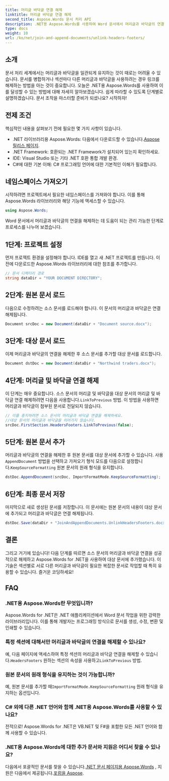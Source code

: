 ```yaml
---
title: 머리글 바닥글 연결 해제
linktitle: 머리글 바닥글 연결 해제
second_title: Aspose.Words 문서 처리 API
description: .NET용 Aspose.Words를 사용하여 Word 문서에서 머리글과 바닥글의 연결을 해제하는 방법을 알아보세요. 마스터 문서 조작에 대한 자세한 단계별 가이드를 따르십시오.
type: docs
weight: 10
url: /ko/net/join-and-append-documents/unlink-headers-footers/
---
```

## 소개

문서 처리 세계에서는 머리글과 바닥글을 일관되게 유지하는 것이 때로는 어려울 수 있습니다. 문서를 병합하거나 섹션마다 다른 머리글과 바닥글을 사용하려는 경우 링크를 해제하는 방법을 아는 것이 중요합니다. 오늘은 .NET용 Aspose.Words를 사용하여 이를 달성할 수 있는 방법에 대해 자세히 알아보겠습니다. 쉽게 따라할 수 있도록 단계별로 설명하겠습니다. 문서 조작을 마스터할 준비가 되셨나요? 시작하자!

## 전제 조건

핵심적인 내용을 살펴보기 전에 필요한 몇 가지 사항이 있습니다.

-  .NET 라이브러리용 Aspose.Words: 다음에서 다운로드할 수 있습니다.[Aspose 릴리스 페이지](https://releases.aspose.com/words/net/).
- .NET Framework: 호환되는 .NET Framework가 설치되어 있는지 확인하세요.
- IDE: Visual Studio 또는 기타 .NET 호환 통합 개발 환경.
- C#에 대한 기본 이해: C# 프로그래밍 언어에 대한 기본적인 이해가 필요합니다.

## 네임스페이스 가져오기

시작하려면 프로젝트에서 필요한 네임스페이스를 가져와야 합니다. 이를 통해 Aspose.Words 라이브러리와 해당 기능에 액세스할 수 있습니다.

```csharp
using Aspose.Words;
```

Word 문서에서 머리글과 바닥글의 연결을 해제하는 데 도움이 되는 관리 가능한 단계로 프로세스를 나누어 보겠습니다.

## 1단계: 프로젝트 설정

먼저 프로젝트 환경을 설정해야 합니다. IDE를 열고 새 .NET 프로젝트를 만듭니다. 이전에 다운로드한 Aspose.Words 라이브러리에 대한 참조를 추가합니다.

```csharp
// 문서 디렉터리 경로
string dataDir = "YOUR DOCUMENT DIRECTORY";
```

## 2단계: 원본 문서 로드

다음으로 수정하려는 소스 문서를 로드해야 합니다. 이 문서의 머리글과 바닥글은 연결 해제됩니다.

```csharp
Document srcDoc = new Document(dataDir + "Document source.docx");
```

## 3단계: 대상 문서 로드

이제 머리글과 바닥글의 연결을 해제한 후 소스 문서를 추가할 대상 문서를 로드합니다.

```csharp
Document dstDoc = new Document(dataDir + "Northwind traders.docx");
```

## 4단계: 머리글 및 바닥글 연결 해제

 이 단계는 매우 중요합니다. 소스 문서의 머리글 및 바닥글을 대상 문서의 머리글 및 바닥글 연결 해제하려면 다음을 사용합니다.`LinkToPrevious` 방법. 이 방법을 사용하면 머리글과 바닥글이 첨부된 문서로 전달되지 않습니다.

```csharp
// 이를 중지하려면 소스 문서의 머리글과 바닥글 연결을 해제하세요.
//대상 문서의 머리글과 바닥글을 이어가지 않습니다.
srcDoc.FirstSection.HeadersFooters.LinkToPrevious(false);
```

## 5단계: 원본 문서 추가

 머리글과 바닥글의 연결을 해제한 후 원본 문서를 대상 문서에 추가할 수 있습니다. 사용`AppendDocument` 방법을 선택하고 가져오기 형식 모드를 다음으로 설정합니다.`KeepSourceFormatting` 원본 문서의 원래 형식을 유지합니다.

```csharp
dstDoc.AppendDocument(srcDoc, ImportFormatMode.KeepSourceFormatting);
```

## 6단계: 최종 문서 저장

마지막으로 새로 생성된 문서를 저장합니다. 이 문서에는 원본 문서의 내용이 대상 문서에 추가되고 머리글과 바닥글은 연결 해제됩니다.

```csharp
dstDoc.Save(dataDir + "JoinAndAppendDocuments.UnlinkHeadersFooters.docx");
```

## 결론

그리고 거기에 있습니다! 다음 단계를 따르면 소스 문서의 머리글과 바닥글 연결을 성공적으로 해제하고 Aspose.Words for .NET을 사용하여 대상 문서에 추가했습니다. 이 기술은 섹션별로 서로 다른 머리글과 바닥글이 필요한 복잡한 문서로 작업할 때 특히 유용할 수 있습니다. 즐거운 코딩하세요!

## FAQ

### .NET용 Aspose.Words란 무엇입니까?  
Aspose.Words for .NET은 .NET 애플리케이션에서 Word 문서 작업을 위한 강력한 라이브러리입니다. 이를 통해 개발자는 프로그래밍 방식으로 문서를 생성, 수정, 변환 및 인쇄할 수 있습니다.

### 특정 섹션에 대해서만 머리글과 바닥글의 연결을 해제할 수 있나요?  
 예, 다음 페이지에 액세스하여 특정 섹션의 머리글과 바닥글 연결을 해제할 수 있습니다.`HeadersFooters` 원하는 섹션의 속성을 사용하고`LinkToPrevious` 방법.

### 원본 문서의 원래 형식을 유지하는 것이 가능합니까?  
 예, 원본 문서를 추가할 때`ImportFormatMode.KeepSourceFormatting` 원래 형식을 유지하는 옵션입니다.

### C# 외에 다른 .NET 언어와 함께 .NET용 Aspose.Words를 사용할 수 있나요?  
전적으로! Aspose.Words for .NET은 VB.NET 및 F#을 포함한 모든 .NET 언어와 함께 사용할 수 있습니다.

### .NET용 Aspose.Words에 대한 추가 문서와 지원은 어디서 찾을 수 있나요?  
 다음에서 포괄적인 문서를 찾을 수 있습니다.[.NET 문서 페이지용 Aspose.Words](https://reference.aspose.com/words/net/) , 지원은 다음에서 제공됩니다.[포럼을 Aspose](https://forum.aspose.com/c/words/8).
